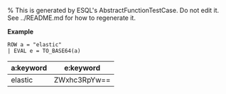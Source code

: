 % This is generated by ESQL's AbstractFunctionTestCase. Do not edit it. See ../README.md for how to regenerate it.

**Example**

```esql
ROW a = "elastic"
| EVAL e = TO_BASE64(a)
```

| a:keyword | e:keyword |
| --- | --- |
| elastic | ZWxhc3RpYw== |


